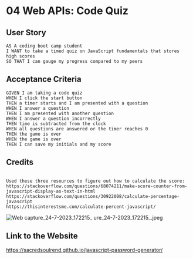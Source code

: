 # 04 Web APIs: Code Quiz

## User Story

```
AS A coding boot camp student
I WANT to take a timed quiz on JavaScript fundamentals that stores high scores
SO THAT I can gauge my progress compared to my peers
```

## Acceptance Criteria

```
GIVEN I am taking a code quiz
WHEN I click the start button
THEN a timer starts and I am presented with a question
WHEN I answer a question
THEN I am presented with another question
WHEN I answer a question incorrectly
THEN time is subtracted from the clock
WHEN all questions are answered or the timer reaches 0
THEN the game is over
WHEN the game is over
THEN I can save my initials and my score
```

## Credits

```

Used these three resources to figure out how to calculate the score:
https://stackoverflow.com/questions/68074211/make-score-counter-from-javascript-display-as-text-in-html
https://stackoverflow.com/questions/30922008/calculate-percentage-javascript
https://thisinterestsme.com/calculate-percent-javascript/
```

![Web capture_24-7-2023_172215_](https://github.com/SacredSoulrend/code-quiz/assets/131583357/f87737e4-f8ec-474c-abc0-bc5c7d80c905)
ure_24-7-2023_172215_.jpeg


## Link to the Website

https://sacredsoulrend.github.io/javascript-password-generator/
